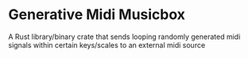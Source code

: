 # Generative Midi Musicbox

A Rust library/binary crate that sends looping randomly generated midi signals within certain keys/scales to an external midi source